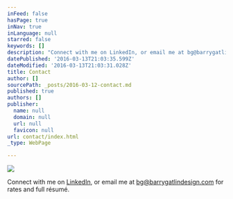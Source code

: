 ```yaml
---
inFeed: false
hasPage: true
inNav: true
inLanguage: null
starred: false
keywords: []
description: "Connect with me on LinkedIn, or email me at bg@barrygatlindesign.com for rates and full résumé.\_"
datePublished: '2016-03-13T21:03:35.599Z'
dateModified: '2016-03-13T21:03:31.028Z'
title: Contact
author: []
sourcePath: _posts/2016-03-12-contact.md
published: true
authors: []
publisher:
  name: null
  domain: null
  url: null
  favicon: null
url: contact/index.html
_type: WebPage

---
```

![](https://s3-us-west-2.amazonaws.com/the-grid-img/p/b2d2567a25a2fe325ca8b3eb0d20c328bd86b809.jpg)

Connect with me on [LinkedIn][0], or email me at bg@barrygatlindesign.com for rates and full résumé. 

[0]: www.linkedin.com/in/barrygatlin
